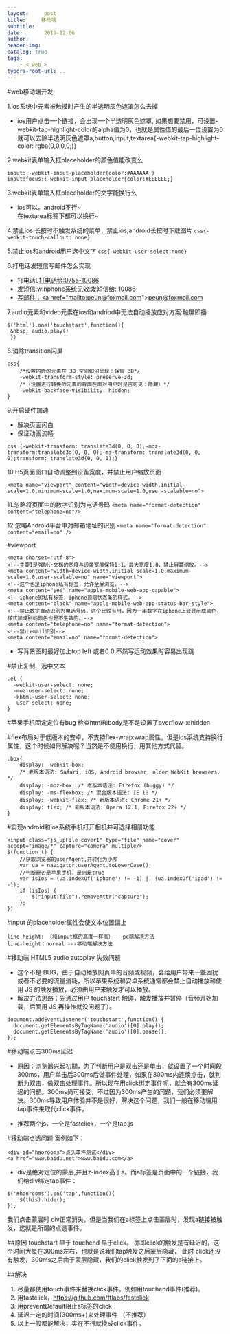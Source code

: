 ```yaml
---
layout:     post
title:     移动端
subtitle:  
date:       2019-12-06
author:     
header-img: 
catalog: true
tags:
    - < web >
typora-root-url: ..
---
```


#web移动端开发

1.ios系统中元素被触摸时产生的半透明灰色遮罩怎么去掉
* ios用户点击一个链接，会出现一个半透明灰色遮罩, 如果想要禁用，可设置-webkit-tap-highlight-color的alpha值为0，也就是属性值的最后一位设置为0就可以去除半透明灰色遮罩a,button,input,textarea{-webkit-tap-highlight-color: rgba(0,0,0,0;)}

2.webkit表单输入框placeholder的颜色值能改变么
```
input::-webkit-input-placeholder{color:#AAAAAA;}
input:focus::-webkit-input-placeholder{color:#EEEEEE;}
```

3.webkit表单输入框placeholder的文字能换行么
* ios可以，android不行~<br>在textarea标签下都可以换行~

4.禁止ios 长按时不触发系统的菜单，禁止ios;android长按时下载图片
`css{-webkit-touch-callout: none}`

5.禁止ios和android用户选中文字
`css{-webkit-user-select:none}`

6.打电话发短信写邮件怎么实现
* 打电话L<a href="tel:0755-10086">打电话给:0755-10086
* 发短信:winphone系统无效<a href="sms:10086">:发短信给: 10086
* 写邮件：<a href=“mailto:peun@foxmail.com">peun@foxmail.com</a>

7.audio元素和video元素在ios和andriod中无法自动播放应对方案:触屏即播
```
$('html').one('touchstart',function(){
 &nbsp; audio.play()
 })
```

8.消除transition闪屏
```
css{
	/*设置内嵌的元素在 3D 空间如何呈现：保留 3D*/
	-webkit-transform-style: preserve-3d;
	/*（设置进行转换的元素的背面在面对用户时是否可见：隐藏）*/
	-webkit-backface-visibility: hidden;
}
```

9.开启硬件加速
* 解决页面闪白
* 保证动画流畅
```
css {-webkit-transform: translate3d(0, 0, 0);-moz-transform:translate3d(0, 0, 0);-ms-transform: translate3d(0, 0, 0);transform: translate3d(0, 0, 0);}
```

10.H5页面窗口自动调整到设备宽度，并禁止用户缩放页面
```
<meta name="viewport" content="width=device-width,initial-scale=1.0,minimum-scale=1.0,maximum-scale=1.0,user-scalable=no">
```

11.忽略将页面中的数字识别为电话号码
`<meta name="format-detection" content="telephone=no"/>`

12.忽略Android平台中对邮箱地址的识别
`<meta name="format-detection" content="email=no" />`

#viewport
```
<meta charset="utf-8">
<!--主要I是强制让文档的宽度与设备宽度保持1:1，最大宽度1.0，禁止屏幕缩放。-->
<meta content="width=device-width,initial-scale=1.0,maximum-scale=1.0,user-scalable=no" name="viewport">
<!--这个也是iphone私有标签，允许全屏浏览。-->
<meta content="yes" name="apple-mobile-web-app-capable">
<!--iphone的私有标签，iphone顶端状态条的样式。-->
<meta content="black" name="apple-mobile-web-app-status-bar-style">
<!--禁止数字自动识别为电话号码，这个比较有用，因为一串数字在iphone上会显示成蓝色，样式加成别的颜色也是不生效的。-->
<meta content="telephone=no" name="format-detection">
<!--禁止email识别-->
<meta content="email=no" name="format-detection">
```
* 写背景图时最好加上top left 或者0 0 不然写运动效果时容易出现跳

#禁止复制、选中文本
```
.el {
  -webkit-user-select: none;
  -moz-user-select: none;
  -khtml-user-select: none;
   user-select: none;
}
```

#苹果手机固定定位有bug 检查html和body是不是设置了overflow-x:hidden

#flex布局对于低版本的安卓，不支持flex-wrap:wrap属性，但是ios系统支持换行属性，这个时候如何解决呢？当然是不使用换行，用其他方式代替。
```
.box{
    display: -webkit-box; 
    /* 老版本语法: Safari, iOS, Android browser, older WebKit browsers. */
    display: -moz-box; /* 老版本语法: Firefox (buggy) */
    display: -ms-flexbox; /* 混合版本语法: IE 10 */
    display: -webkit-flex; /* 新版本语法: Chrome 21+ */
    display: flex; /* 新版本语法: Opera 12.1, Firefox 22+ */
}
```

#实现android和ios系统手机打开相机并可选择相册功能
```
<input class="js_upFile cover1" type="file" name="cover" accept="image/*" capture="camera" multiple/>
$(function () {
    //获取浏览器的userAgent,并转化为小写
    var ua = navigator.userAgent.toLowerCase();
    //判断是否是苹果手机，是则是true
    var isIos = (ua.indexOf('iphone') != -1) || (ua.indexOf('ipad') != -1);
    if (isIos) {
        $("input:file").removeAttr("capture");
    };
})
```
#input 的placeholder属性会使文本位置偏上
```
line-height: （和input框的高度一样高）---pc端解决方法
line-height：normal ---移动端解决方法
```

#移动端 HTML5 audio autoplay 失效问题
+ 这个不是 BUG，由于自动播放网页中的音频或视频，会给用户带来一些困扰或者不必要的流量消耗，所以苹果系统和安卓系统通常都会禁止自动播放和使用 JS 的触发播放，必须由用户来触发才可以播放。
+ 解决方法思路：先通过用户 touchstart 触碰，触发播放并暂停（音频开始加载，后面用 JS 再操作就没问题了）。
```
document.addEventListener('touchstart',function() {
  document.getElementsByTagName('audio')[0].play();
  document.getElementsByTagName('audio')[0].pause();
});
```
#移动端点击300ms延迟
* 原因：浏览器兴起初期，为了判断用户是双击还是单击，就设置了一个时间段300ms，用户单击后300ms后做事件处理，如果在300ms内连续点击，就判断为双击，做双击处理事件。所以现在用click绑定事件呢，就会有300ms延迟的问题。300ms尚可接受，不过因为300ms产生的问题，我们必须要解决。300ms导致用户体验并不是很好，解决这个问题，我们一般在移动端用tap事件来取代click事件。

* 推荐两个js，一个是fastclick，一个是tap.js

#移动端点透问题
案例如下：
```
<div id="haorooms">点头事件测试</div>
<a href="www.baidu.net">www.baidu.com</a>
```
* div是绝对定位的蒙层,并且z-index高于a。而a标签是页面中的一个链接，我们给div绑定tap事件：
```
$('#haorooms').on('tap',function(){
    $(this).hide();
});
```
我们点击蒙层时 div正常消失，但是当我们在a标签上点击蒙层时，发现a链接被触发，这就是所谓的点透事件。

##原因
touchstart 早于 touchend 早于click。 亦即click的触发是有延迟的，这个时间大概在300ms左右，也就是说我们tap触发之后蒙层隐藏， 此时 click还没有触发，300ms之后由于蒙层隐藏，我们的click触发到了下面的a链接上。

##解决
1. 尽量都使用touch事件来替换click事件。例如用touchend事件(推荐)。
2. 用fastclick，https://github.com/ftlabs/fastclick
3. 用preventDefault阻止a标签的click
4. 延迟一定的时间(300ms+)来处理事件 （不推荐）
5. 以上一般都能解决，实在不行就换成click事件。




